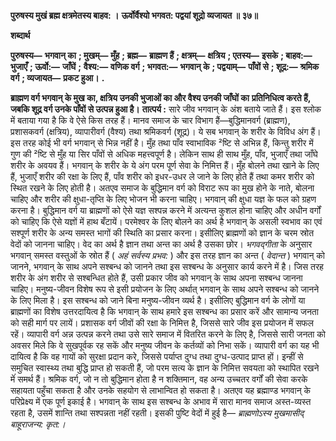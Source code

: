  **पुरुषस्य मुखं ब्रह्म क्षत्रमेतस्य बाहव: ।** **ऊर्वोर्वैश्यो भगवत: पद्वयां शूद्रो व्यजायत ॥ ३७॥** 

**शब्दार्थ** 

**पुरुषस्य—** **भगवान् का** **; मुखम्—** **मुँह** **; ब्रह्म—** **ब्राह्मण हैं** **; क्षत्रम्—** **क्षत्रिय** **; एतस्य—** **इसके** **; बाहव:—** **भुजाएँ** **; ऊर्वो:—** **जाँघें** **;** **वैश्य:—** **वणिक वर्ग** **; भगवत:—** **भगवान् के** **; पद्वयाम्—** **पाँवों से** **; शूद्र:—** **श्रमिक वर्ग** **; व्यजायत—** **प्रकट हुआ।** **.** 

**ब्राह्मण वर्ग भगवान् के मुख का, क्षत्रिय उनकी भुजाओं का और वैश्य उनकी जाँघों का** **प्रतिनिधित्व करते हैं, जबकि शूद्र वर्ग उनके पाँवों से उत्पन्न हुआ है।** **तात्पर्य :** सारे जीव भगवान् के अंश बताये जाते हैं। इस श्लोक में बताया गया है कि वे ऐसे किस तरह हैं। मानव समाज के चार विभाग हैं—बुद्धिमानवर्ग (ब्राह्मण), प्रशासकवर्ग (क्षत्रिय), व्यापारीवर्ग (वैश्य) तथा श्रमिकवर्ग (शूद्र)। ये सब भगवान् के शरीर के विविध अंग हैं। इस तरह कोई भी वर्ग भगवान् से भिन्न नहीं है। मुँह तथा पाँव स्वाभाविक ²ष्टि से अभिन्न हैं, किन्तु शरीर में गुण की ²ष्टि से मुँह या सिर पाँवों से अधिक महत्त्वपूर्ण है। लेकिन साथ ही साथ मुँह, पाँव, भुजाएँ तथा जाँघे शरीर के अवयव हैं। भगवान् के शरीर के ये अंग परम पूर्ण सेवा के निमित्त हैं। मुँह बोलने तथा खाने के लिए हैं, भुजाएँ शरीर की रक्षा के लिए हैं, पाँव शरीर को इधर-उधर ले जाने के लिए होते हैं तथा कमर शरीर को स्थित रखने के लिए होती है। अतएव समाज के बुद्धिमान वर्ग को विराट रूप का मुख होने के नाते, बोलना चाहिए और शरीर की क्षुधा-तृप्ति के लिए भोजन भी करना चाहिए। भगवान् की क्षुधा यज्ञ के फल को ग्रहण करना है। बुद्धिमान वर्ग या ब्राह्मणों को ऐसे यज्ञ सश्पन्न करने में अत्यन्त कुशल होना चाहिए और अधीन वर्गों को चाहिए कि ऐसे यज्ञों में हाथ बँटायें। परमेश्वर के लिए बोलने का अर्थ है भगवान् के असली स्वभाव का एवं सश्पूर्ण शरीर के अन्य समस्त भागों की स्थिति का प्रसार करना। इसीलिए ब्राह्मणों को ज्ञान के चरम स्रोत वेदों को जानना चाहिए। वेद का अर्थ है ज्ञान तथा अन्त का अर्थ है उसका छोर। *भगवद्गीता* के अनुसार भगवान् समस्त वस्तुओं के स्रोत हैं ( *अहं* *सर्वस्य प्रभव:* ) और इस तरह ज्ञान का अन्त ( *वेदान्त* ) भगवान् को जानने, भगवान् के साथ अपने सश्बन्ध को जानने तथा इस सश्बन्ध के अनुसार कार्य करने में है। जिस तरह शरीर के अंग शरीर से सश्बन्धित होते हैं, उसी प्रकार जीव को भगवान् के साथ अपना सश्बन्ध जानना चाहिए। मनुष्य-जीवन विशेष रूप से इसी प्रयोजन के लिए अर्थात् भगवान् के साथ अपने सश्बन्ध को जानने के लिए मिला है। इस सश्बन्ध को जाने बिना मनुष्य-जीवन व्यर्थ है। इसीलिए बुद्धिमान वर्ग के लोगों या ब्राह्मणों का विशेष उत्तरदायित्व है कि भगवान् के साथ हमारे इस सश्बन्ध का प्रसार करें और सामान्य जनता को सही मार्ग पर लायें। प्रशासक वर्ग जीवों की रक्षा के निमित्त है, जिससे सारे जीव इस प्रयोजन में सफल रहें। व्यापारी वर्ग अन्न उत्पन्न करने तथा उसे सारे समाज में वितरित करने के लिए है, जिससे सारी जनता को अवसर मिले कि वे सुखपूर्वक रह सकें और मनुष्य जीवन के कर्तव्यों को निभा सकें। व्यापारी वर्ग का यह भी दायित्व है कि वह गायों को सुरक्षा प्रदान करे, जिससे पर्याप्त दुग्ध तथा दुग्ध-उत्पाद प्राप्त हों। इन्हीं से समुचित स्वास्थ्य तथा बुद्धि प्राप्त हो सकती हैं, जो परम सत्य के ज्ञान के निमित्त सवयता को स्थापित रखने मेंं समर्थ हैं। श्रमिक वर्ग, जो न तो बुद्धिमान होता है न शक्तिमान, वह अन्य उच्चतर वर्गों की सेवा करके सहायता पहुँचा सकता है और उनके सहयोग से लाभान्वित हो सकता है। अतएव यह ब्रह्माण्ड भगवान् के परिप्रेक्ष्य में एक पूर्ण इकाई है। भगवान् के साथ इस सश्बन्ध के अभाव में सारा मानव समाज अस्त-व्यस्त रहता है, उसमें शान्ति तथा सश्पन्नता नहीं रहती। इसकी पुष्टि वेदों में हुई है— *ब्राह्मणोऽस्य मुखमासीद् बाहूराजन्य: कृत:।* 
